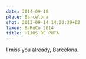 ```yaml
---
date: 2014-09-18
place: Barcelona
shot: 2013-09-14 14:20:30+02
taken: BaRuCo 2014
title: HIJOS DE PUTA
---
```


I miss you already, Barcelona.
